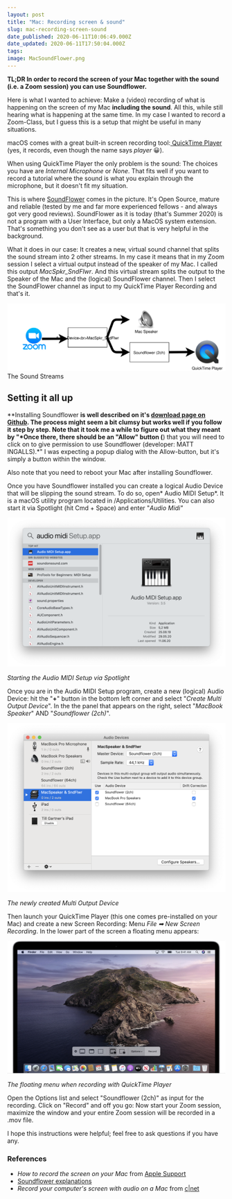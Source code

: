 ```yaml
---
layout: post
title: "Mac: Recording screen & sound"
slug: mac-recording-screen-sound
date_published: 2020-06-11T10:06:49.000Z
date_updated: 2020-06-11T17:50:04.000Z
tags: 
image: MacSoundFlower.png
---
```


**TL;DR In order to record the screen of your Mac together with the sound (i.e. a Zoom session) you can use Soundflower.**

Here is what I wanted to achieve: Make a (video) recording of what is happening on the screen of my Mac **including the sound**. All this, while still hearing what is happening at the same time. In my case I wanted to record a Zoom-Class, but I guess this is a setup that might be useful in many situations.

macOS comes with a great built-in screen recording tool:[ QuickTime Player](https://support.apple.com/en-us/HT208721) (yes, it records, even though the name says *player* 😀). 

When using QuickTime Player the only problem is the sound: The choices you have are *Internal Microphone* or *None*. That fits well if you want to record a tutorial where the sound is what you explain through the microphone, but it doesn't fit my situation.

This is where [SoundFlower](https://github.com/mattingalls/Soundflower) comes in the picture. It's Open Source, mature and reliable (tested by me and far more experienced fellows - and always got very good reviews). SoundFlower as it is today (that's Summer 2020) is not a program with a User Interface, but only a MacOS system extension. That's something you don't see as a user but that is very helpful in the background.

What it does in our case: It creates a new, virtual sound channel that splits the sound stream into 2 other streams. In my case it means that in my Zoom session I select a virtual output instead of the speaker of my Mac. I called this output *MacSpkr_SndFlwr*. And this virtual stream splits the output to the Speaker of the Mac and the (logical) SoundFlower channel. Then I select the SoundFlower channel as input to my QuickTime Player Recording and that's it.

![](MacSoundFlower.svg)The Sound Streams

## Setting it all up 

**Installing Soundflower **is well described on it's [download page on Github](https://github.com/mattingalls/Soundflower/releases/tag/2.0b2). The process might seem a bit clumsy but works well if you follow it step by step. Note that it took me a while to figure out what they meant by "*Once there, there should be an "Allow" button (**) that you will need to click on to give permission to use Soundflower (developer: MATT INGALLS).*" I was expecting a popup dialog with the Allow-button, but it's simply a button within the window.

Also note that you need to reboot your Mac after installing Soundflower.

Once you have Soundflower installed you can create a logical Audio Device that will be slipping the sound stream. To do so, open* Audio MIDI Setup*. It is a macOS utility program located in /Applications/Utilities. You can also start it via Spotlight (hit Cmd + Space) and enter "*Audio Midi"*

![](Screenshot-2020-06-11-at-11.47.25.png)

*Starting the Audio MIDI Setup via Spotlight*

Once you are in the Audio MIDI Setup program, create a new (logical) Audio Device: hit the "**+**" button in the bottom left corner and select "*Create Multi Output Device*". In the the panel that appears on the right, select "*MacBook Speaker*" AND "*Soundflower (2ch)*".

![](Screenshot-2020-06-11-at-11.14.46.png)

*The newly created Multi Output Device*

Then launch your QuickTime Player (this one comes pre-installed on your Mac) and create a new Screen Recording: Menu *File ➡ New Screen Recording*. In the lower part of the screen a floating menu appears:

![](macos-catalina-screenshot-menu-record.jpg)

*The floating menu when recording with QuickTime Player*

Open the Options list and select "Soundflower (2ch)" as input for the recording. Click on "Record" and off you go: Now start your Zoom session, maximize the window and your entire Zoom session will be recorded in a .mov file.

I hope this instructions were helpful; feel free to ask questions if you have any.

### References

- *How to record the screen on your Mac* from [Apple Support](https://support.apple.com/en-us/HT208721)
- [Soundflower explanations](https://github.com/mattingalls/Soundflower/releases/tag/2.0b2)
- *Record your computer's screen with audio on a Mac* from [c|net](https://www.cnet.com/how-to/record-your-computers-screen-with-audio-on-a-mac/)
